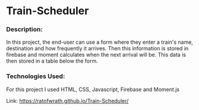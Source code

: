 # Train-Scheduler

### Description:
In this project, the end-user can use a form where they enter a train's name, destination and how frequently it arrives.  Then this information is stored in firebase and moment calculates when the next arrival will be.  This data is then stored in a table below the form.

### Technologies Used:
For this project I used HTML, CSS, Javascript, Firebase and Moment.js

Link: https://ratofwrath.github.io/Train-Scheduler/
